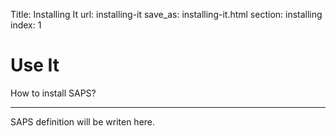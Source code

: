 Title: Installing It
url: installing-it
save_as: installing-it.html
section: installing
index: 1

Use It
==========

How to install SAPS?

------

SAPS definition will be writen here.
